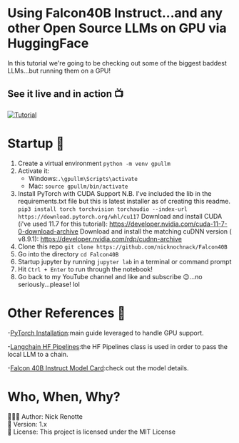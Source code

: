 # Using Falcon40B Instruct...and any other Open Source LLMs on GPU via HuggingFace  
In this tutorial we're going to be checking out some of the biggest baddest LLMs...but running them on a GPU!

## See it live and in action 📺
[![Tutorial](https://i.imgur.com/mSrUVse.jpg)](https://youtu.be/hMJgdVJWQRU 'Tutorial')

# Startup 🚀
1. Create a virtual environment `python -m venv gpullm`
2. Activate it: 
   - Windows:`.\gpullm\Scripts\activate`
   - Mac: `source gpullm/bin/activate`
3. Install PyTorch with CUDA Support 
N.B. I've included the lib in the requirements.txt file but this is latest installer as of creating this readme. 
`pip3 install torch torchvision torchaudio --index-url https://download.pytorch.org/whl/cu117`
Download and install CUDA (i've used 11.7 for this tutorial): https://developer.nvidia.com/cuda-11-7-0-download-archive
Download and install the matching cuDNN version ( v8.9.1): https://developer.nvidia.com/rdp/cudnn-archive 
5. Clone this repo `git clone https://github.com/nicknochnack/Falcon40B`
6. Go into the directory `cd Falcon40B`
7. Startup jupyter by running `jupyter lab` in a terminal or command prompt
8. Hit `Ctrl + Enter` to run through the notebook! 
10. Go back to my YouTube channel and like and subscribe 😉...no seriously...please! lol 

# Other References 🔗
<p>-<a href="https://pytorch.org/get-started/locally/">PyTorch Installation</a>:main guide leveraged to handle GPU support.</p>
<p>-<a href="https://python.langchain.com/en/latest/modules/models/llms/integrations/huggingface_pipelines.html">Langchain HF Pipelines</a>:the HF Pipelines class is used in order to pass the local LLM to a chain.</p>
<p>-<a href="https://huggingface.co/tiiuae/falcon-40b-instruct">Falcon 40B Instruct Model Card</a>:check out the model details.</p>

# Who, When, Why?
👨🏾‍💻 Author: Nick Renotte <br />
📅 Version: 1.x<br />
📜 License: This project is licensed under the MIT License </br>

